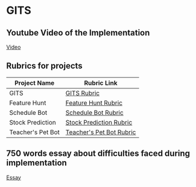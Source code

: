 # GITS

## Youtube Video of the Implementation

[Video](https://www.youtube.com/watch?v=u9UkXMBHkmo&ab_channel=SamiMK)

## Rubrics for projects

| **Project Name**  | **Rubric Link**                                                                                      |
| ----------------- | ---------------------------------------------------------------------------------------------------- |
| GITS              | [GITS Rubric](https://github.com/mksami22/Project-1/blob/main/Rubric/GITS.md)                        |
| Feature Hunt      | [Feature Hunt Rubric](https://github.com/mksami22/Project-1/blob/main/Rubric/FeatureHunt.md)         |
| Schedule Bot      | [Schedule Bot Rubric](https://github.com/mksami22/Project-1/blob/main/Rubric/ScheduleBot.md)         |
| Stock Prediction  | [Stock Prediction Rubric](https://github.com/mksami22/Project-1/blob/main/Rubric/StockPrediction.md) |
| Teacher's Pet Bot | [Teacher's Pet Bot Rubric](https://github.com/mksami22/Project-1/blob/main/Rubric/TeachersPetBot.md) |

## 750 words essay about difficulties faced during implementation

[Essay](https://github.com/mksami22/Project-1/blob/main/Essay.md)
